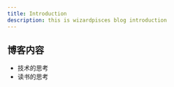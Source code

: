 ```yaml
---
title: Introduction
description: this is wizardpisces blog introduction
---
```


## 博客内容
* 技术的思考
* 读书的思考


